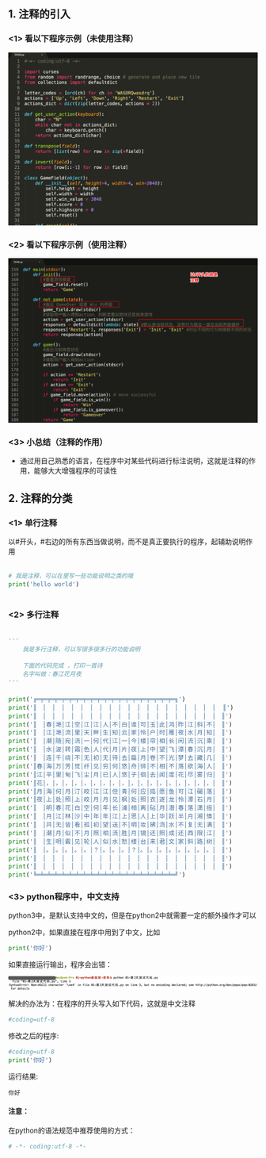 ## 1. 注释的引入

### <1> 看以下程序示例（未使用注释）

![使用注释](../Images/01-第1天-1.gif)

### <2> 看以下程序示例（使用注释）

![使用注释](../Images/01-第1天-2.png)

### <3> 小总结（注释的作用）

* 通过用自己熟悉的语言，在程序中对某些代码进行标注说明，这就是注释的作用，能够大大增强程序的可读性

## 2. 注释的分类

### <1> 单行注释

以#开头，#右边的所有东西当做说明，而不是真正要执行的程序，起辅助说明作用

```python

# 我是注释，可以在里写一些功能说明之类的哦
print('hello world')
	

```

### <2> 多行注释

```python

'''
    我是多行注释，可以写很多很多行的功能说明

	下面的代码完成 ，打印一首诗
	名字叫做：春江花月夜
'''

print('╔═╤═╤═╤═╤═╤═╤═╤═╤═╤═╤═╤═╤═╤═╤═╤═╤═╤═╤═╤═╗')
print('║　│　│　│　│　│　│　│　│　│　│　│　│　│　│　│　│　│　│　│  ║')
print('║　│　│　│　│　│　│　│　│　│　│　│　│　│　│　│　│　│　│　│　║')
print('║　│春│滟│江│空│江│江│人│不│白│谁│可│玉│此│鸿│昨│江│斜│不│　║')
print('║　│江│滟│流│里│天│畔│生│知│云│家│怜│户│时│雁│夜│水│月│知│　║')
print('║　│潮│随│宛│流│一│何│代│江│一│今│楼│帘│相│长│闲│流│沉│乘│　║')
print('║　│水│波│转│霜│色│人│代│月│片│夜│上│中│望│飞│潭│春│沉│月│　║')
print('║　│连│千│绕│不│无│初│无│待│去│扁│月│卷│不│光│梦│去│藏│几│　║')
print('║春│海│万│芳│觉│纤│见│穷│何│悠│舟│徘│不│相│不│落│欲│海│人│　║')
print('║江│平│里│甸│飞│尘│月│已│人│悠│子│徊│去│闻│度│花│尽│雾│归│　║')
print('║花│，│，│，│，│，│，│，│，│，│，│，│，│，│，│，│，│，│，│　║')
print('║月│海│何│月│汀│皎│江│江│但│青│何│应│捣│愿│鱼│可│江│碣│落│　║')
print('║夜│上│处│照│上│皎│月│月│见│枫│处│照│衣│逐│龙│怜│潭│石│月│　║')
print('║　│明│春│花│白│空│何│年│长│浦│相│离│砧│月│潜│春│落│潇│摇│　║')
print('║　│月│江│林│沙│中│年│年│江│上│思│人│上│华│跃│半│月│湘│情│　║')
print('║　│共│无│皆│看│孤│初│望│送│不│明│妆│拂│流│水│不│复│无│满│　║')
print('║　│潮│月│似│不│月│照│相│流│胜│月│镜│还│照│成│还│西│限│江│　║')
print('║　│生│明│霰│见│轮│人│似│水│愁│楼│台│来│君│文│家│斜│路│树│　║')
print('║　│。│。│。│。│。│？│。│。│。│？│。│。│。│。│。│。│。│。│　║')
print('║　│　│　│　│　│　│　│　│　│　│　│　│　│　│　│　│　│　│　│　║')
print('║　│　│　│　│　│　│　│　│　│　│　│　│　│　│　│　│　│　│　│　║')
print('╚═╧═╧═╧═╧═╧═╧═╧═╧═╧═╧═╧═╧═╧═╧═╧═╧═╧═╧═╧═╝')
```


### <3> python程序中，中文支持

python3中，是默认支持中文的，但是在python2中就需要一定的额外操作才可以

python2中，如果直接在程序中用到了中文，比如

```python
print('你好')
```

如果直接运行输出，程序会出错：

![中文出错](../Images/01-第1天-3.png)

解决的办法为：在程序的开头写入如下代码，这就是中文注释
```python
#coding=utf-8
```

修改之后的程序:
```python
#coding=utf-8
print('你好')
```
运行结果:
```
你好
```

#### 注意：
在python的语法规范中推荐使用的方式：
```python
# -*- coding:utf-8 -*- 
```